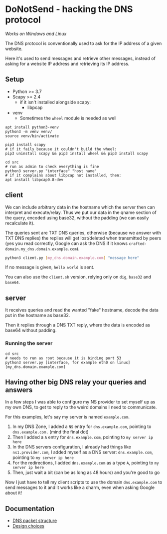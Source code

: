 # DoNotSend - hacking the DNS protocol

*Works on Windows and Linux*

The DNS protocol is conventionally used to ask for the IP address of a given website.

Here it's used to send messages and retrieve other messages, instead of asking for a website IP address and retrieving its IP address.

## Setup

* Python >= 3.7
* Scapy >= 2.4
  * if it isn't installed alongside scapy:
    * libpcap
* venv
  * Sometimes the `wheel` module is needed as well

```shell
apt install python3-venv
python3 -m venv venv/
source venv/bin/activate

pip3 install scapy
# if it fails because it couldn't build the wheel:
pip3 uninstall scapy && pip3 install wheel && pip3 install scapy

cd src
# run as admin to check everything is fine
python3 server.py "interface" "host name"
# if it complains about libpcap not installed, then:
apt install libpcap0.8-dev
```

## client

We can include arbitrary data in the hostname which the server then can interpret and execute/relay.
Thus we put our data in the qname section of the query, encoded using base32, without the padding (we can easily recalculate it).

The queries sent are TXT DNS queries, otherwise (because we answer with TXT DNS replies) the replies will get lost/deleted when transmitted by peers (yes you read correctly, Google can ask the DNS if it knows `crafted-domain.my_dns.domain.example.com`).

```bash
python3 client.py [my_dns.domain.example.com] "message here"
```

If no message is given, `hello world` is sent.

You can also use the `client.sh` version, relying only on `dig`, `base32` and `base64`.

## server

It receives queries and read the wanted "fake" hostname, decode the data put in the hostname as base32.

Then it replies through a DNS TXT reply, where the data is encoded as base64 without padding.

### Running the server

```shell
cd src
# needs to run as root because it is binding port 53
python3 server.py [interface, for example eth0 on linux] [my_dns.domain.example.com]
```

## Having other big DNS relay your queries and answers

In a few steps I was able to configure my NS provider to set myself up as my own DNS, to get to reply to the weird domains I need to communicate.

For this examples, let's say my server is named `example.com`.

1. In my DNS Zone, I added a `NS` entry for `dns.example.com`, pointing to `dns.example.com.` (mind the final dot)
1. Then I added a `A` entry for `dns.example.com`, pointing to `my server ip here`
1. In the DNS servers configuration, I already had things like `ns1.provider.com`, I added myself as a DNS server: `dns.example.com`, pointing to `my server ip here`
1. For the redirections, I added `dns.example.com` as a type `A`, pointing to `my server ip here`
1. Then, just wait a bit (can be as long as 48 hours) and you're good to go

Now I just have to tell my client scripts to use the domain `dns.example.com` to send messages to it and it works like a charm, even when asking Google about it!

## Documentation

* [DNS packet structure](doc/DNSPacketStructure.md)
* [Design choices](doc/design.md)
